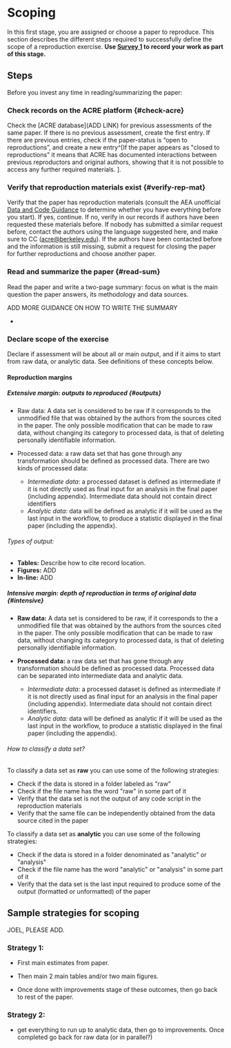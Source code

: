 # Scoping

In this first stage, you are assigned or choose a paper to reproduce. This section describes the different steps required to successfully define the scope of a reproduction exercise. **Use [Survey 1](https://berkeley.qualtrics.com/jfe/form/SV_8hLHNI6LGSYchEN) to record your work as part of this stage.**

## Steps

Before you invest any time in reading/summarizing the paper: 

### Check records on the ACRE platform {#check-acre}  

Check the [ACRE database](ADD LINK) for previous assessments of the same paper. If there is no previous assessment, create the first entry. If there are previous entries, check if the paper-status is “open to reproductions”, and create a new entry^[If the paper appears as "closed to reproductions" it means that ACRE has documented interactions between previous reproductors and original authors, showing that it is not possible to access any further required materials. ].   

### Verify that reproduction materials exist  {#verify-rep-mat}

Verify that the paper has reproduction materials (consult the AEA unofficial [Data and Code Guidance](https://social-science-data-editors.github.io/guidance/Verification_guidance.html) to determine whether you have everything before you start). If yes, continue. If no, verify in our records if authors have been requested these materials before. If nobody has submitted a similar request before, contact the authors using the language suggested here, and make sure to CC (acre@berkeley.edu). If the authors have been contacted before and the information is still missing, submit a request for closing the paper for further reproductions and choose another paper.

### Read and summarize the paper {#read-sum}

Read the paper and write a two-page summary: focus on what is the main question the paper answers, its methodology and data sources.

ADD MORE GUIDANCE ON HOW TO WRITE THE SUMMARY   

- 

### Declare scope of the exercise

Declare if assessment will be about all or main output, and if it aims to start from raw data, or analytic data. See definitions of these concepts below. 

#### Reproduction margins  

##### Extensive margin: outputs to reproduced {#outputs}  

-	Raw data: A data set is considered to be raw if it corresponds to the unmodified file that was obtained by the authors from the sources cited in the paper. The only possible modification that can be made to raw data, without changing its category to processed data, is that of deleting personally identifiable information.  

-	Processed data: a raw data set that has gone through any transformation should be defined as processed data. There are two kinds of processed data:  

     -	*Intermediate data*: a processed dataset is defined as intermediate if it is not directly used as final input for an analysis in the final paper (including appendix). Intermediate data should not contain direct identifiers  
     -	*Analytic data*: data will be defined as analytic if it will be used as the last input in the workflow, to produce a statistic displayed in the final paper (including the appendix).  
   


###### Types of output:   
  - **Tables:** Describe how to cite record location. 
  - **Figures:**  ADD   
  - **In-line:**  ADD    


##### Intensive margin: depth of reproduction in terms of original data {#intensive}

 - **Raw data:** A data set is considered to be raw, if it corresponds to the a unmodified file that was obtained by the authors from the sources cited in the paper. The only possible modification that can be made to raw data, without changing its category to processed data, is that of deleting personally identifiable information.

 - **Processed data:** a raw data set that has gone through any transformation should be defined as processed data. Processed data can be separated into intermediate data and analytic data.
      - *Intermediate data:* a processed dataset is defined as intermediate if it is not directly used as final input for an analysis in the final paper (including appendix). Intermediate data should not contain direct identifiers.
      - *Analytic data:* data will be defined as analytic if it will be used as the last input in the workflow, to produce a statistic displayed in the final paper (including the appendix).

###### How to classify a data set?
To classify a data set as **raw** you can use some of the following strategies:    

 - Check if the data is stored in a folder labeled as "raw"  
 - Check if the file name has the word "raw" in some part of it  
 - Verify that the data set is not the output of any code script in the reproduction materials  
 - Verify that the same file can be independently obtained from the data source cited in the paper  

To classify a data set as **analytic** you can use some of the following strategies:   

 - Check if the data is stored in a folder denominated as "analytic" or "analysis"  
 - Check if the file name has the word "analytic" or "analysis" in some part of it  
 - Verify that the data set is the last input required to produce some of the output (formatted or unformatted) of the paper  


## Sample strategies for scoping  

JOEL, PLEASE ADD. 

### Strategy 1: 

- First main estimates from paper.

- Then main 2 main tables and/or two main figures.

- Once done with improvements stage of these outcomes, then go back to rest of the paper.    

### Strategy 2:  

 - get everything to run up to analytic data, then go to improvements. Once completed go back for raw data (or in parallel?)  
 
 
